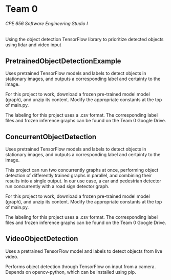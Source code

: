 # Team 0
###### CPE 656 Software Engineering Studio I

Using the object detection TensorFlow library to prioritize detected objects using lidar and video input

## PretrainedObjectDetectionExample

Uses pretrained TensorFlow models and labels to detect objects in stationary images, and outputs a corresponding label and certainty to the image.

For this project to work, download a frozen pre-trained model model (graph), and unzip its content.
Modify the appropriate constants at the top of main.py.

The labeling for this project uses a .csv format. The corresponding label files and frozen inference graphs can be found on the Team 0 Google Drive.

## ConcurrentObjectDetection

Uses pretrained TensorFlow models and labels to detect objects in stationary images, and outputs a corresponding label and certainty to the image.

This project can run two concurrently graphs at once, performing object detection of differently trained graphs in parallel, and combining their
results into a single output.  In our use case, a car and pedestrian detector run concurrently with a road sign detector graph.

For this project to work, download a frozen pre-trained model model (graph), and unzip its content.
Modify the appropriate constants at the top of main.py.

The labeling for this project uses a .csv format. The corresponding label files and frozen inference graphs can be found on the Team 0 Google Drive.


## VideoObjectDetection

Uses a pretrained TensorFlow model and labels to detect objects from live video.

Performs object detection through TensorFlow on input from a camera. Depends on opencv-python, which can be installed using pip.

